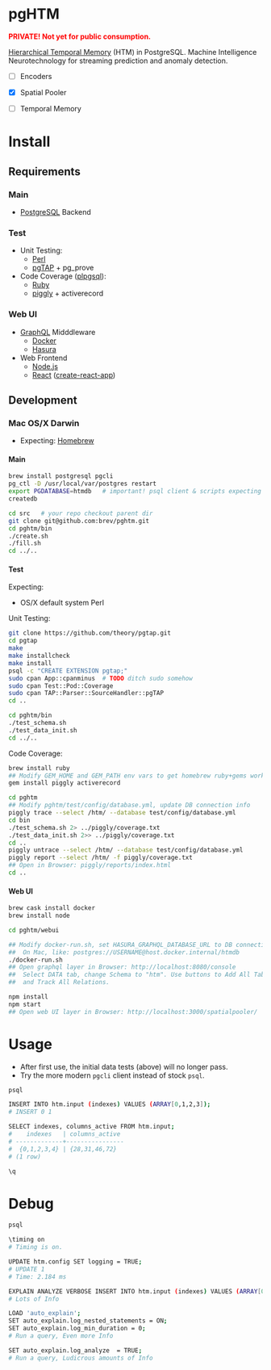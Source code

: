 # pgHTM

<font color="red">**PRIVATE! Not yet for public consumption.**</font>

[Hierarchical Temporal Memory](https://www.numenta.com/machine-intelligence-technology/) 
(HTM) in PostgreSQL.  Machine Intelligence Neurotechnology for streaming 
prediction and anomaly detection.

* [ ] Encoders
* [x] Spatial Pooler
* [ ] Temporal Memory


# Install

## Requirements

### Main

* [PostgreSQL](https://www.postgresql.org/) Backend

### Test

* Unit Testing:
  * [Perl](https://www.perl.org/)
  * [pgTAP](https://pgtap.org/) + pg_prove
* Code Coverage ([plpgsql](https://en.wikipedia.org/wiki/PL/pgSQL)):
  * [Ruby](https://www.ruby-lang.org/)
  * [piggly](http://kputnam.github.io/piggly/) + activerecord

### Web UI

* [GraphQL](https://graphql.org/) Midddleware
  * [Docker](https://www.docker.com/)
  * [Hasura](https://hasura.io/)
* Web Frontend
  * [Node.js](https://nodejs.org/)
  * [React](https://reactjs.org/) 
      ([create-react-app](https://facebook.github.io/create-react-app/))

## Development
 
### Mac OS/X Darwin

* Expecting: [Homebrew](https://brew.sh/)

#### Main

```bash
brew install postgresql pgcli
pg_ctl -D /usr/local/var/postgres restart
export PGDATABASE=htmdb   # important! psql client & scripts expecting this
createdb

cd src   # your repo checkout parent dir
git clone git@github.com:brev/pghtm.git
cd pghtm/bin
./create.sh
./fill.sh
cd ../..
```

#### Test

Expecting:
* OS/X default system Perl

Unit Testing:

```bash
git clone https://github.com/theory/pgtap.git
cd pgtap
make
make installcheck
make install
psql -c "CREATE EXTENSION pgtap;"
sudo cpan App::cpanminus  # TODO ditch sudo somehow
sudo cpan Test::Pod::Coverage
sudo cpan TAP::Parser::SourceHandler::pgTAP
cd ..

cd pghtm/bin
./test_schema.sh
./test_data_init.sh
cd ../..
```

Code Coverage:

```bash
brew install ruby 
## Modify GEM_HOME and GEM_PATH env vars to get homebrew ruby+gems working
gem install piggly activerecord

cd pghtm
## Modify pghtm/test/config/database.yml, update DB connection info
piggly trace --select /htm/ --database test/config/database.yml
cd bin
./test_schema.sh 2> ../piggly/coverage.txt
./test_data_init.sh 2>> ../piggly/coverage.txt
cd ..
piggly untrace --select /htm/ --database test/config/database.yml
piggly report --select /htm/ -f piggly/coverage.txt
## Open in Browser: piggly/reports/index.html
cd ..
```

#### Web UI

```bash
brew cask install docker
brew install node

cd pghtm/webui

## Modify docker-run.sh, set HASURA_GRAPHQL_DATABASE_URL to DB connection info
##  On Mac, like: postgres://USERNAME@host.docker.internal/htmdb
./docker-run.sh
## Open graphql layer in Browser: http://localhost:8080/console
##  Select DATA tab, change Schema to "htm". Use buttons to Add All Tables, 
##  and Track All Relations.

npm install
npm start
## Open web UI layer in Browser: http://localhost:3000/spatialpooler/
```


# Usage

* After first use, the initial data tests (above) will no longer pass.
* Try the more modern `pgcli` client instead of stock `psql`.

```bash
psql

INSERT INTO htm.input (indexes) VALUES (ARRAY[0,1,2,3]);
# INSERT 0 1

SELECT indexes, columns_active FROM htm.input;
#    indexes   | columns_active
# -------------+----------------
#  {0,1,2,3,4} | {28,31,46,72}
# (1 row)

\q
```


# Debug

```bash
psql

\timing on
# Timing is on.

UPDATE htm.config SET logging = TRUE;
# UPDATE 1
# Time: 2.184 ms

EXPLAIN ANALYZE VERBOSE INSERT INTO htm.input (indexes) VALUES (ARRAY[0,1,2,3]);
# Lots of Info

LOAD 'auto_explain';
SET auto_explain.log_nested_statements = ON;
SET auto_explain.log_min_duration = 0;
# Run a query, Even more Info

SET auto_explain.log_analyze  = TRUE;
# Run a query, Ludicrous amounts of Info
```

